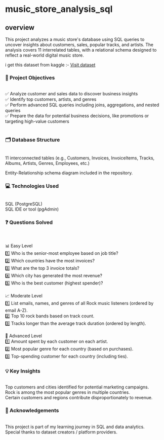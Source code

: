 # music_store_analysis_sql
<h2> overview </h2>
This project analyzes a music store's database using SQL queries to uncover insights about customers, sales, popular tracks, and artists. The analysis covers 11 interrelated tables, with a relational schema designed to reflect a real-world digital music store.
<br>

i get this dataset from kaggle :- <a href="https://www.kaggle.com/datasets/aditi1001/musicstore/">Visit dataset </a>
<br>

<h3>📌 Project Objectives</h3>
<br>
✅ Analyze customer and sales data to discover business insights <br>
✅ Identify top customers, artists, and genres <br>
✅ Perform advanced SQL queries including joins, aggregations, and nested queries <br>
✅ Prepare the data for potential business decisions, like promotions or targeting high-value customers <br>
<br>
<h3>🗂️ Database Structure</h3> <br>
11 interconnected tables (e.g., Customers, Invoices, InvoiceItems, Tracks, Albums, Artists, Genres, Employees, etc.) <br>

Entity-Relationship schema diagram included in the repository.
<br>
<h3>💻 Technologies Used </h3><br>
SQL (PostgreSQL)
<br>
SQL IDE or tool (pgAdmin)
<br>

<h3>❓ Questions Solved </h3> <br><br>
📊 Easy Level<br>
1️⃣ Who is the senior-most employee based on job title?<br>
2️⃣ Which countries have the most invoices?<br>
3️⃣ What are the top 3 invoice totals?<br>
4️⃣ Which city has generated the most revenue?<br>
5️⃣ Who is the best customer (highest spender)?<br>
<br>
📈 Moderate Level<br>
1️⃣ List emails, names, and genres of all Rock music listeners (ordered by email A-Z).<br>
2️⃣ Top 10 rock bands based on track count.<br>
3️⃣ Tracks longer than the average track duration (ordered by length).<br>
<br>
🚀 Advanced Level<br>
1️⃣ Amount spent by each customer on each artist.<br>
2️⃣ Most popular genre for each country (based on purchases).<br>
3️⃣ Top-spending customer for each country (including ties).
<br>
<h3>💡 Key Insights </h3><br>
Top customers and cities identified for potential marketing campaigns.
<br>
Rock is among the most popular genres in multiple countries.
<br>
Certain customers and regions contribute disproportionately to revenue.
<br>
<h3>🙏 Acknowledgements </h3> <br>
This project is part of my learning journey in SQL and data analytics.
<br>
Special thanks to dataset creators / platform providers.<br>
